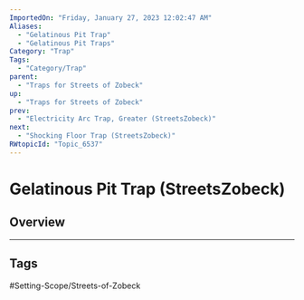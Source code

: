 ```yaml
---
ImportedOn: "Friday, January 27, 2023 12:02:47 AM"
Aliases:
  - "Gelatinous Pit Trap"
  - "Gelatinous Pit Traps"
Category: "Trap"
Tags:
  - "Category/Trap"
parent:
  - "Traps for Streets of Zobeck"
up:
  - "Traps for Streets of Zobeck"
prev:
  - "Electricity Arc Trap, Greater (StreetsZobeck)"
next:
  - "Shocking Floor Trap (StreetsZobeck)"
RWtopicId: "Topic_6537"
---
```

# Gelatinous Pit Trap (StreetsZobeck)
## Overview

---
## Tags
#Setting-Scope/Streets-of-Zobeck

